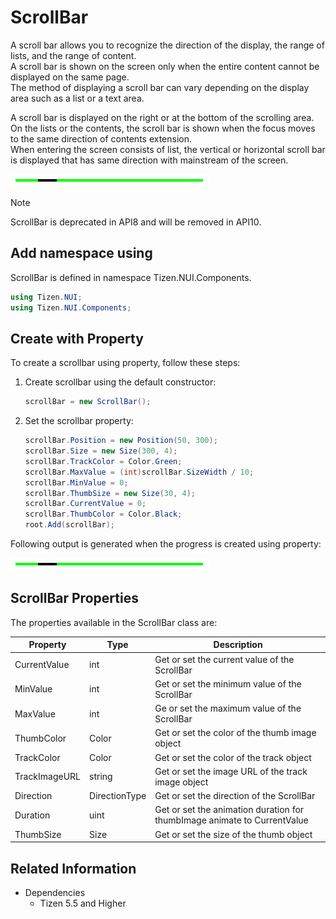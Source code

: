 # ScrollBar
A scroll bar allows you to recognize the direction of the display, the range of lists, and the range of content.  
A scroll bar is shown on the screen only when the entire content cannot be displayed on the same page.  
The method of displaying a scroll bar can vary depending on the display area such as a list or a text area.

A scroll bar is displayed on the right or at the bottom of the scrolling area.  
On the lists or the contents, the scroll bar is shown when the focus moves to the same direction of contents extension.  
When entering the screen consists of list, the vertical or horizontal scroll bar is displayed that has same direction with mainstream of the screen.

![CreateWithProperties](./media/scrollbar_properties.PNG)

> [!NOTE]
> ScrollBar is deprecated in API8 and will be removed in API10.

## Add namespace using
ScrollBar is defined in namespace Tizen.NUI.Components.

```cs
using Tizen.NUI;
using Tizen.NUI.Components;
```

## Create with Property

To create a scrollbar using property, follow these steps:

1. Create scrollbar using the default constructor:

    ```cs
    scrollBar = new ScrollBar();
    ```

2. Set the scrollbar property:

    ```cs
    scrollBar.Position = new Position(50, 300);
    scrollBar.Size = new Size(300, 4);
    scrollBar.TrackColor = Color.Green;
    scrollBar.MaxValue = (int)scrollBar.SizeWidth / 10;
    scrollBar.MinValue = 0;
    scrollBar.ThumbSize = new Size(30, 4);
    scrollBar.CurrentValue = 0;
    scrollBar.ThumbColor = Color.Black;
    root.Add(scrollBar);
    ```

Following output is generated when the progress is created using property:

![CreateWithProperties](./media/scrollbar_properties.PNG)

## ScrollBar Properties

The properties available in the ScrollBar class are:

| Property  | Type | Description
| ------------ | ------------ | ------------ |
| CurrentValue | int | Get or set the current value of the ScrollBar |
| MinValue | int | Get or set the minimum value of the ScrollBar |
| MaxValue | int | Ge or set the maximum value of the ScrollBar |
| ThumbColor | Color | Get or set the color of the thumb image object |
| TrackColor | Color | Get or set the color of the track object |
| TrackImageURL | string | Get or set the image URL of the track image object |
| Direction | DirectionType | Get or set the direction of the ScrollBar |
| Duration | uint | Get or set the animation duration for thumbImage animate to CurrentValue|
| ThumbSize | Size | Get or set the size of the thumb object |

## Related Information
- Dependencies
  -   Tizen 5.5 and Higher
